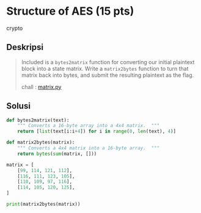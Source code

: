 # Structure of AES (15 pts)
crypto

## Deskripsi
> Included is a ```bytes2matrix``` function for converting our initial plaintext block into a state matrix.
> Write a ```matrix2bytes``` function to turn that matrix back into bytes, and submit the resulting plaintext as the flag.
>
> chall : [matrix.py](https://cryptohack.org/static/challenges/matrix_e1b463dddbee6d17959618cf370ff1a5.py)

## Solusi
``` python
def bytes2matrix(text):
    """ Converts a 16-byte array into a 4x4 matrix.  """
    return [list(text[i:i+4]) for i in range(0, len(text), 4)]

def matrix2bytes(matrix):
    """ Converts a 4x4 matrix into a 16-byte array.  """
    return bytes(sum(matrix, []))

matrix = [
    [99, 114, 121, 112],
    [116, 111, 123, 105],
    [110, 109, 97, 116],
    [114, 105, 120, 125],
]

print(matrix2bytes(matrix))
```

